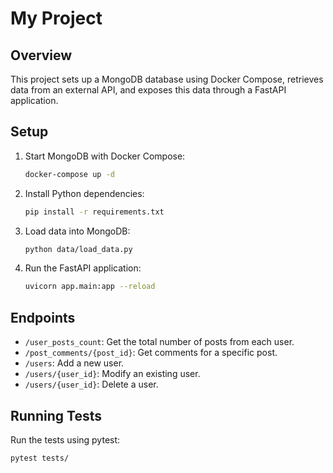 # My Project

## Overview
This project sets up a MongoDB database using Docker Compose, retrieves data from an external API, and exposes this data through a FastAPI application.

## Setup

1. Start MongoDB with Docker Compose:
    ```sh
    docker-compose up -d
    ```

2. Install Python dependencies:
    ```sh
    pip install -r requirements.txt
    ```

3. Load data into MongoDB:
    ```sh
    python data/load_data.py
    ```

4. Run the FastAPI application:
    ```sh
    uvicorn app.main:app --reload
    ```

## Endpoints

- `/user_posts_count`: Get the total number of posts from each user.
- `/post_comments/{post_id}`: Get comments for a specific post.
- `/users`: Add a new user.
- `/users/{user_id}`: Modify an existing user.
- `/users/{user_id}`: Delete a user.

## Running Tests

Run the tests using pytest:
```sh
pytest tests/
